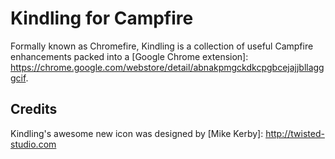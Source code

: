 # Kindling for Campfire

Formally known as Chromefire, Kindling is a collection of useful Campfire enhancements packed into a [Google Chrome extension]: https://chrome.google.com/webstore/detail/abnakpmgckdkcpgbcejajjbllagggcif.

## Credits

Kindling's awesome new icon was designed by [Mike Kerby]: http://twisted-studio.com